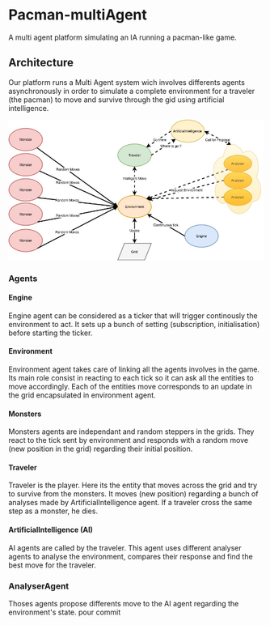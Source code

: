 # Pacman-multiAgent
A multi agent platform simulating an IA running a pacman-like game.

## Architecture
Our platform runs a Multi Agent system wich involves differents agents asynchronously in order to simulate a complete environment for a traveler (the pacman) to move and survive through the gid using artificial intelligence.

![alt text](https://github.com/AlexisDrch/Pacman-multiAgent/blob/master/Untitled%20Diagram.jpg)


### Agents
#### Engine
Engine agent can be considered as a ticker that will trigger continously the environment to act. It sets up a bunch of setting (subscription, initialisation) before starting the ticker.

#### Environment
Environment agent takes care of linking all the agents involves in the game. Its main role consist in reacting to each tick so it can ask all the entities to move accordingly. Each of the entities move corresponds to an update in the grid encapsulated in environment agent.

#### Monsters
Monsters agents are independant and random steppers in the grids. They react to the tick sent by environment and responds with a random move (new position in the grid) regarding their initial position.

#### Traveler
Traveler is the player. Here its the entity that moves across the grid and try to survive from the monsters. It moves (new position) regarding a bunch of analyses made by ArtificialIntelligence agent. If a traveler cross the same step as a monster, he dies.

#### ArtificialIntelligence (AI)
AI agents are called by the traveler. This agent uses different analyser agents to analyse the environment, compares their response and find the best move for the traveler.

### AnalyserAgent
Thoses agents propose differents move to the AI agent regarding the environment's state. pour commit
